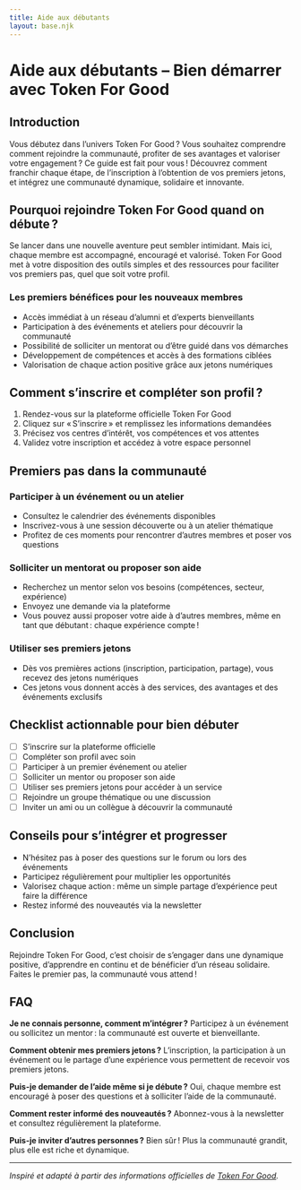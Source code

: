 ```yaml
---
title: Aide aux débutants
layout: base.njk
---
```


# Aide aux débutants – Bien démarrer avec Token For Good

## Introduction

Vous débutez dans l’univers Token For Good ? Vous souhaitez comprendre comment rejoindre la communauté, profiter de ses avantages et valoriser votre engagement ? Ce guide est fait pour vous ! Découvrez comment franchir chaque étape, de l’inscription à l’obtention de vos premiers jetons, et intégrez une communauté dynamique, solidaire et innovante.

## Pourquoi rejoindre Token For Good quand on débute ?

Se lancer dans une nouvelle aventure peut sembler intimidant. Mais ici, chaque membre est accompagné, encouragé et valorisé. Token For Good met à votre disposition des outils simples et des ressources pour faciliter vos premiers pas, quel que soit votre profil.

### Les premiers bénéfices pour les nouveaux membres

- Accès immédiat à un réseau d’alumni et d’experts bienveillants
- Participation à des événements et ateliers pour découvrir la communauté
- Possibilité de solliciter un mentorat ou d’être guidé dans vos démarches
- Développement de compétences et accès à des formations ciblées
- Valorisation de chaque action positive grâce aux jetons numériques

## Comment s’inscrire et compléter son profil ?

1. Rendez-vous sur la plateforme officielle Token For Good
2. Cliquez sur « S’inscrire » et remplissez les informations demandées
3. Précisez vos centres d’intérêt, vos compétences et vos attentes
4. Validez votre inscription et accédez à votre espace personnel

## Premiers pas dans la communauté

### Participer à un événement ou un atelier

- Consultez le calendrier des événements disponibles
- Inscrivez-vous à une session découverte ou à un atelier thématique
- Profitez de ces moments pour rencontrer d’autres membres et poser vos questions

### Solliciter un mentorat ou proposer son aide

- Recherchez un mentor selon vos besoins (compétences, secteur, expérience)
- Envoyez une demande via la plateforme
- Vous pouvez aussi proposer votre aide à d’autres membres, même en tant que débutant : chaque expérience compte !

### Utiliser ses premiers jetons

- Dès vos premières actions (inscription, participation, partage), vous recevez des jetons numériques
- Ces jetons vous donnent accès à des services, des avantages et des événements exclusifs

## Checklist actionnable pour bien débuter

- [ ] S’inscrire sur la plateforme officielle
- [ ] Compléter son profil avec soin
- [ ] Participer à un premier événement ou atelier
- [ ] Solliciter un mentor ou proposer son aide
- [ ] Utiliser ses premiers jetons pour accéder à un service
- [ ] Rejoindre un groupe thématique ou une discussion
- [ ] Inviter un ami ou un collègue à découvrir la communauté

## Conseils pour s’intégrer et progresser

- N’hésitez pas à poser des questions sur le forum ou lors des événements
- Participez régulièrement pour multiplier les opportunités
- Valorisez chaque action : même un simple partage d’expérience peut faire la différence
- Restez informé des nouveautés via la newsletter

## Conclusion

Rejoindre Token For Good, c’est choisir de s’engager dans une dynamique positive, d’apprendre en continu et de bénéficier d’un réseau solidaire. Faites le premier pas, la communauté vous attend !

## FAQ

**Je ne connais personne, comment m’intégrer ?**
Participez à un événement ou sollicitez un mentor : la communauté est ouverte et bienveillante.

**Comment obtenir mes premiers jetons ?**
L’inscription, la participation à un événement ou le partage d’une expérience vous permettent de recevoir vos premiers jetons.

**Puis-je demander de l’aide même si je débute ?**
Oui, chaque membre est encouragé à poser des questions et à solliciter l’aide de la communauté.

**Comment rester informé des nouveautés ?**
Abonnez-vous à la newsletter et consultez régulièrement la plateforme.

**Puis-je inviter d’autres personnes ?**
Bien sûr ! Plus la communauté grandit, plus elle est riche et dynamique.

---

*Inspiré et adapté à partir des informations officielles de [Token For Good](https://t4g-public.webflow.io/).* 